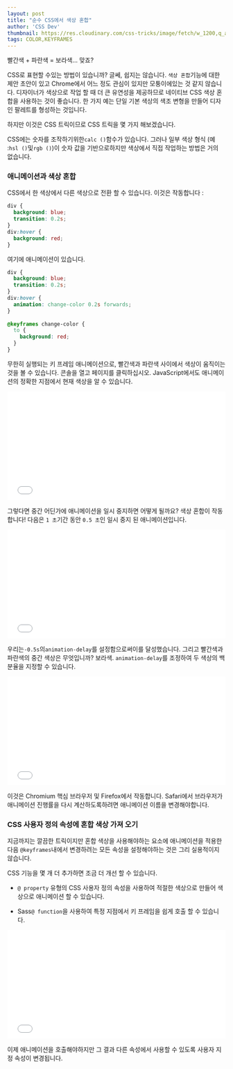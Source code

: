 ```yaml
---
layout: post
title: "순수 CSS에서 색상 혼합"
author: 'CSS Dev'
thumbnail: https://res.cloudinary.com/css-tricks/image/fetch/w_1200,q_auto,f_auto/https://css-tricks.com/wp-content/uploads/2018/03/color-wheels.jpg
tags: COLOR,KEYFRAMES
---
```



빨간색 + 파란색 = 보라색… 맞죠?
 

CSS로 표현할 수있는 방법이 있습니까?
 글쎄, 쉽지는 않습니다.
 `색상 혼합`기능에 대한 제안 초안이 있고 Chrome에서 어느 정도 관심이 있지만 모퉁이에있는 것 같지 않습니다.
 디자이너가 색상으로 작업 할 때 더 큰 유연성을 제공하므로 네이티브 CSS 색상 혼합을 사용하는 것이 좋습니다.
 한 가지 예는 단일 기본 색상의 색조 변형을 만들어 디자인 팔레트를 형성하는 것입니다.
 

하지만 이것은 CSS 트릭이므로 CSS 트릭을 몇 가지 해보겠습니다.
 

CSS에는 숫자를 조작하기위한`calc ()`함수가 있습니다.
 그러나 일부 색상 형식 (예 :`hsl ()`및`rgb ()`)이 숫자 값을 기반으로하지만 색상에서 직접 작업하는 방법은 거의 없습니다.
 

### 애니메이션과 색상 혼합
 

CSS에서 한 색상에서 다른 색상으로 전환 할 수 있습니다.
 이것은 작동합니다 :
 

```css
div {
  background: blue;
  transition: 0.2s;
}
div:hover {
  background: red; 
}
```

여기에 애니메이션이 있습니다.
 

```css
div {
  background: blue;
  transition: 0.2s;
}
div:hover {
  animation: change-color 0.2s forwards;
}
 
@keyframes change-color {
  to {
    background: red;
  }
}
```

무한히 실행되는 키 프레임 애니메이션으로, 빨간색과 파란색 사이에서 색상이 움직이는 것을 볼 수 있습니다.
 콘솔을 열고 페이지를 클릭하십시오. JavaScript에서도 애니메이션의 정확한 지점에서 현재 색상을 알 수 있습니다.
 

<div class="wp-block-cp-codepen-gutenberg-embed-block cp_embed_wrapper resizable" style="height: 250px;"><iframe id="cp_embed_Vwjajrw" src="//codepen.io/anon/embed/Vwjajrw?height=250&amp;theme-id=1&amp;slug-hash=Vwjajrw&amp;default-tab=result" height="250" scrolling="no" frameborder="0" allowfullscreen="" allowpaymentrequest="" name="CodePen Embed Vwjajrw" title="CodePen Embed Vwjajrw" class="cp_embed_iframe" style="width: 100%; overflow: hidden; height: 100%;">CodePen Embed Fallback</iframe><div class="win-size-grip" style="touch-action: none;"></div></div>

그렇다면 중간 어딘가에 애니메이션을 일시 중지하면 어떻게 될까요?
 색상 혼합이 작동합니다!
 다음은 `1 초`기간 동안 `0.5 초`인 일시 중지 된 애니메이션입니다.
 

<div class="wp-block-cp-codepen-gutenberg-embed-block cp_embed_wrapper resizable" style="height: 250px;"><iframe id="cp_embed_abZNGRN" src="//codepen.io/anon/embed/abZNGRN?height=250&amp;theme-id=1&amp;slug-hash=abZNGRN&amp;default-tab=result" height="250" scrolling="no" frameborder="0" allowfullscreen="" allowpaymentrequest="" name="CodePen Embed abZNGRN" title="CodePen Embed abZNGRN" class="cp_embed_iframe" style="width: 100%; overflow: hidden; height: 100%;">CodePen Embed Fallback</iframe><div class="win-size-grip" style="touch-action: none;"></div></div>

우리는`-0.5s`의`animation-delay`를 설정함으로써이를 달성했습니다.
 그리고 빨간색과 파란색의 중간 색상은 무엇입니까?
 보라색.
 `animation-delay`를 조정하여 두 색상의 백분율을 지정할 수 있습니다.
 

<div class="wp-block-cp-codepen-gutenberg-embed-block cp_embed_wrapper resizable" style="height: 250px;"><iframe id="cp_embed_bGeppRb" src="//codepen.io/anon/embed/bGeppRb?height=250&amp;theme-id=1&amp;slug-hash=bGeppRb&amp;default-tab=result" height="250" scrolling="no" frameborder="0" allowfullscreen="" allowpaymentrequest="" name="CodePen Embed bGeppRb" title="CodePen Embed bGeppRb" class="cp_embed_iframe" style="width: 100%; overflow: hidden; height: 100%;">CodePen Embed Fallback</iframe><div class="win-size-grip" style="touch-action: none;"></div></div>

이것은 Chromium 핵심 브라우저 및 Firefox에서 작동합니다.
 Safari에서 브라우저가 애니메이션 진행률을 다시 계산하도록하려면 애니메이션 이름을 변경해야합니다.
 

### CSS 사용자 정의 속성에 혼합 색상 가져 오기
 

지금까지는 깔끔한 트릭이지만 혼합 색상을 사용해야하는 요소에 애니메이션을 적용한 다음 `@keyframes`내에서 변경하려는 모든 속성을 설정해야하는 것은 그리 실용적이지 않습니다.
 

CSS 기능을 몇 개 더 추가하면 조금 더 개선 할 수 있습니다.
 

- `@ property` 유형의 CSS 사용자 정의 속성을 사용하여 적절한 색상으로 만들어 색상으로 애니메이션 할 수 있습니다.
 
- Sass`@ function`을 사용하여 특정 지점에서 키 프레임을 쉽게 호출 할 수 있습니다.
 

<div class="wp-block-cp-codepen-gutenberg-embed-block cp_embed_wrapper resizable" style="height: 250px;"><iframe id="cp_embed_RwRKZOW" src="//codepen.io/anon/embed/RwRKZOW?height=250&amp;theme-id=1&amp;slug-hash=RwRKZOW&amp;default-tab=result" height="250" scrolling="no" frameborder="0" allowfullscreen="" allowpaymentrequest="" name="CodePen Embed RwRKZOW" title="CodePen Embed RwRKZOW" class="cp_embed_iframe" style="width: 100%; overflow: hidden; height: 100%;">CodePen Embed Fallback</iframe><div class="win-size-grip" style="touch-action: none;"></div></div>

이제 애니메이션을 호출해야하지만 그 결과 다른 속성에서 사용할 수 있도록 사용자 지정 속성이 변경됩니다.
 